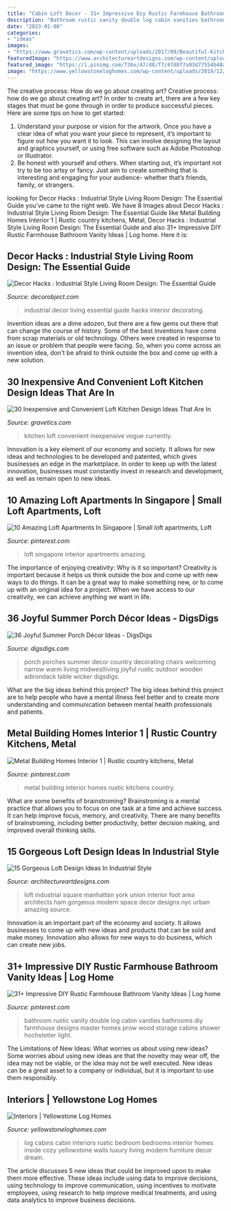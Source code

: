 ```yaml
---
title: "Cabin Loft Decor - 31+ Impressive Diy Rustic Farmhouse Bathroom Vanity Ideas"
description: "Bathroom rustic vanity double log cabin vanities bathrooms diy farmhouse designs master homes prow wood storage cabins shower hochstetler light"
date: "2023-01-08"
categories:
- "ideas"
images:
- "https://www.gravetics.com/wp-content/uploads/2017/09/Beautiful-Kitchen-Design-For-Loft-Apartment.jpg"
featuredImage: "https://www.architectureartdesigns.com/wp-content/uploads/2015/06/142.jpg"
featured_image: "https://i.pinimg.com/736x/47/d8/f7/47d8f7a93d77554b48a8d09acfada312.jpg"
image: "https://www.yellowstoneloghomes.com/wp-content/uploads/2019/12/mg_1695_rs-768x1152.jpg"
---
```



The creative process: How do we go about creating art?
Creative process: how do we go about creating art?
In order to create art, there are a few key stages that must be gone through in order to produce successful pieces. Here are some tips on how to get started: 

1. Understand your purpose or vision for the artwork. Once you have a clear idea of what you want your piece to represent, it’s important to figure out how you want it to look. This can involve designing the layout and graphics yourself, or using free software such as Adobe Photoshop or Illustrator. 
2. Be honest with yourself and others. When starting out, it’s important not try to be too artsy or fancy. Just aim to create something that is interesting and engaging for your audience- whether that’s friends, family, or strangers. 

	

		
looking for Decor Hacks : Industrial Style Living Room Design: The Essential Guide you've came to the right web. We have 8 Images about Decor Hacks : Industrial Style Living Room Design: The Essential Guide like Metal Building Homes Interior 1 | Rustic country kitchens, Metal, Decor Hacks : Industrial Style Living Room Design: The Essential Guide and also 31+ Impressive DIY Rustic Farmhouse Bathroom Vanity Ideas | Log home. Here it is:
		
    
## Decor Hacks : Industrial Style Living Room Design: The Essential Guide

<img loading=lazy src="https://decorobject.com/wp-content/uploads/2018/04/decor-hacks-industrial-style-living-room-design-the-essential-guide.jpg" onerror="this.onerror=null;this.src='https://tse2.mm.bing.net/th?id=OIP.80GrH5v3PoV4c5gTrG4WMgHaIT&amp;pid=15.1';" alt="Decor Hacks : Industrial Style Living Room Design: The Essential Guide">

_Source: decorobject.com_

>industrial decor living essential guide hacks interior decorating. 

	

Invention ideas are a dime adozen, but there are a few gems out there that can change the course of history. Some of the best inventions have come from scrap materials or old technology. Others were created in response to an issue or problem that people were facing. So, when you come across an invention idea, don't be afraid to think outside the box and come up with a new solution.

    
## 30 Inexpensive And Convenient Loft Kitchen Design Ideas That Are In

<img loading=lazy src="https://www.gravetics.com/wp-content/uploads/2017/09/Beautiful-Kitchen-Design-For-Loft-Apartment.jpg" onerror="this.onerror=null;this.src='https://tse2.mm.bing.net/th?id=OIP.gxOO6JDykgZN3kHHYR0jfgAAAA&amp;pid=15.1';" alt="30 Inexpensive and Convenient Loft Kitchen Design Ideas That Are In">

_Source: gravetics.com_

>kitchen loft convenient inexpensive vogue currently. 

	

Innovation is a key element of our economy and society. It allows for new ideas and technologies to be developed and patented, which gives businesses an edge in the marketplace. In order to keep up with the latest innovation, businesses must constantly invest in research and development, as well as remain open to new ideas.

    
## 10 Amazing Loft Apartments In Singapore | Small Loft Apartments, Loft

<img loading=lazy src="https://i.pinimg.com/736x/32/9e/62/329e6250fd7bee8fa5ee0feff564e98b--loft-apartments-tv-consoles.jpg" onerror="this.onerror=null;this.src='https://tse4.mm.bing.net/th?id=OIP.1rtVQBIVLpyku43usx_-XQHaLH&amp;pid=15.1';" alt="10 Amazing Loft Apartments In Singapore | Small loft apartments, Loft">

_Source: pinterest.com_

>loft singapore interior apartments amazing. 

	

The importance of enjoying creativity: Why is it so important?
Creativity is important because it helps us think outside the box and come up with new ways to do things. It can be a great way to make something new, or to come up with an original idea for a project. When we have access to our creativity, we can achieve anything we want in life.

    
## 36 Joyful Summer Porch Décor Ideas - DigsDigs

<img loading=lazy src="http://www.digsdigs.com/photos/joyful-summer-porch-decor-ideas-33.jpg" onerror="this.onerror=null;this.src='https://tse1.mm.bing.net/th?id=OIP.rGztzf3oE1cAK_uHscaOKAHaJ4&amp;pid=15.1';" alt="36 Joyful Summer Porch Décor Ideas - DigsDigs">

_Source: digsdigs.com_

>porch porches summer decor country decorating chairs welcoming narrow warm living midwestliving joyful rustic outdoor wooden adirondack table wicker digsdigs. 

	

What are the big ideas behind this project?
The big ideas behind this project are to help people who have a mental illness feel better and to create more understanding and communication between mental health professionals and patients.

    
## Metal Building Homes Interior 1 | Rustic Country Kitchens, Metal

<img loading=lazy src="https://i.pinimg.com/736x/47/d8/f7/47d8f7a93d77554b48a8d09acfada312.jpg" onerror="this.onerror=null;this.src='https://tse3.mm.bing.net/th?id=OIP.NkWxJRJfuaVCj0qGrQc8tgHaKk&amp;pid=15.1';" alt="Metal Building Homes Interior 1 | Rustic country kitchens, Metal">

_Source: pinterest.com_

>metal building interior homes rustic kitchens country. 

	

What are some benefits of brainstroming?
Brainstroming is a mental practice that allows you to focus on one task at a time and achieve success. It can help improve focus, memory, and creativity. There are many benefits of brainstroming, including better productivity, better decision making, and improved overall thinking skills.

    
## 15 Gorgeous Loft Design Ideas In Industrial Style

<img loading=lazy src="https://www.architectureartdesigns.com/wp-content/uploads/2015/06/142.jpg" onerror="this.onerror=null;this.src='https://tse4.mm.bing.net/th?id=OIP.gLTukKNYkGhGl0Ef0ksQ5QHaE8&amp;pid=15.1';" alt="15 Gorgeous Loft Design Ideas In Industrial Style">

_Source: architectureartdesigns.com_

>loft industrial square manhattan york union interior foot area architects ham gorgeous modern space decor designs nyc urban amazing source. 

	

Innovation is an important part of the economy and society. It allows businesses to come up with new ideas and products that can be sold and make money. Innovation also allows for new ways to do business, which can create new jobs.

    
## 31+ Impressive DIY Rustic Farmhouse Bathroom Vanity Ideas | Log Home

<img loading=lazy src="https://i.pinimg.com/736x/cf/21/3b/cf213b6a078a056996675ece44b6a5ea.jpg" onerror="this.onerror=null;this.src='https://tse4.mm.bing.net/th?id=OIP.qORgnngq4SNm_gK1uQ1B4wHaK5&amp;pid=15.1';" alt="31+ Impressive DIY Rustic Farmhouse Bathroom Vanity Ideas | Log home">

_Source: pinterest.com_

>bathroom rustic vanity double log cabin vanities bathrooms diy farmhouse designs master homes prow wood storage cabins shower hochstetler light. 

	

The Limitations of New Ideas: What worries us about using new ideas?
Some worries about using new ideas are that the novelty may wear off, the idea may not be viable, or the idea may not be well executed. New ideas can be a great asset to a company or individual, but it is important to use them responsibly.

    
## Interiors | Yellowstone Log Homes

<img loading=lazy src="https://www.yellowstoneloghomes.com/wp-content/uploads/2019/12/mg_1695_rs-768x1152.jpg" onerror="this.onerror=null;this.src='https://tse1.mm.bing.net/th?id=OIP.GMdOwHm_KPSPPWynw0IZKAHaLH&amp;pid=15.1';" alt="Interiors | Yellowstone Log Homes">

_Source: yellowstoneloghomes.com_

>log cabins cabin interiors rustic bedroom bedrooms interior homes inside cozy yellowstone walls luxury living modern furniture decor dream. 

	

The article discusses 5 new ideas that could be improved upon to make them more effective. These ideas include using data to improve decisions, using technology to improve communication, using incentives to motivate employees, using research to help improve medical treatments, and using data analytics to improve business decisions.

